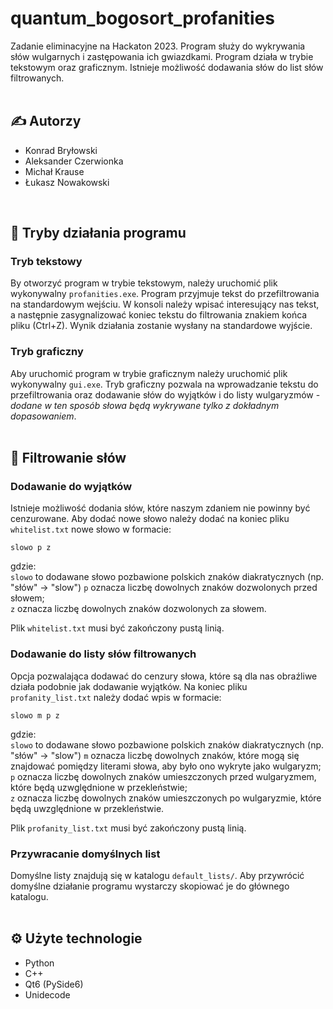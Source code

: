 # quantum_bogosort_profanities

Zadanie eliminacyjne na Hackaton 2023. Program służy do wykrywania słów wulgarnych i zastępowania ich gwiazdkami. Program działa w trybie tekstowym oraz graficznym. Istnieje możliwość dodawania słów do list słów filtrowanych.
<br>
<br>

## :writing_hand: Autorzy 

- Konrad Bryłowski
- Aleksander Czerwionka
- Michał Krause
- Łukasz Nowakowski
<br>

## :wrench: Tryby działania programu

### Tryb tekstowy

By otworzyć program w trybie tekstowym, należy uruchomić plik wykonywalny `profanities.exe`. Program przyjmuje tekst do przefiltrowania na standardowym wejściu. W konsoli należy wpisać interesujący nas tekst, a następnie zasygnalizować koniec tekstu do filtrowania znakiem końca pliku (Ctrl+Z). Wynik działania zostanie wysłany na standardowe wyjście.

### Tryb graficzny

Aby uruchomić program w trybie graficznym należy uruchomić plik wykonywalny `gui.exe`. Tryb graficzny pozwala na wprowadzanie tekstu do przefiltrowania oraz dodawanie słów do wyjątków i do listy wulgaryzmów - *dodane w ten sposób słowa będą wykrywane tylko z dokładnym dopasowaniem*.
<br>
<br>

## :closed_lock_with_key: Filtrowanie słów

### Dodawanie do wyjątków

Istnieje możliwość dodania słów, które naszym zdaniem nie powinny być cenzurowane. Aby dodać nowe słowo należy dodać na koniec pliku `whitelist.txt` nowe słowo w formacie:

    slowo p z

gdzie: <br>
`slowo` to dodawane słowo pozbawione polskich znaków diakratycznych (np. "słów" -> "slow")
`p` oznacza liczbę dowolnych znaków dozwolonych przed słowem; <br>
`z` oznacza liczbę dowolnych znaków dozwolonych za słowem.

Plik `whitelist.txt` musi być zakończony pustą linią.

### Dodawanie do listy słów filtrowanych

Opcja pozwalająca dodawać do cenzury słowa, które są dla nas obraźliwe działa podobnie jak dodawanie wyjątków. Na koniec pliku `profanity_list.txt` należy dodać wpis w formacie:

    slowo m p z

gdzie: <br>
`slowo` to dodawane słowo pozbawione polskich znaków diakratycznych (np. "słów" -> "slow")
`m` oznacza liczbę dowolnych znaków, które mogą się znajdować pomiędzy literami słowa, aby było ono wykryte jako wulgaryzm;<br>
`p` oznacza liczbę dowolnych znaków umieszczonych przed wulgaryzmem, które będą uzwględnione w przekleństwie;<br>
`z` oznacza liczbę dowolnych znaków umieszczonych po wulgaryzmie, które będą uwzględnione w przekleństwie.<br>

Plik `profanity_list.txt` musi być zakończony pustą linią.

### Przywracanie domyślnych list

Domyślne listy znajdują się w katalogu `default_lists/`. Aby przywrócić domyślne działanie programu wystarczy skopiować je do głównego katalogu.
<br>
<br>

## :gear: Użyte technologie

- Python
- C++ 
- Qt6 (PySide6)
- Unidecode
